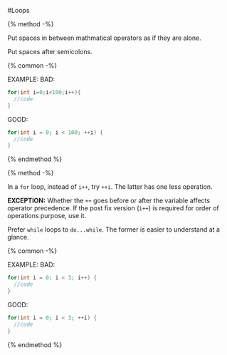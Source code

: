 #Loops

{% method -%}

Put spaces in between mathmatical operators as if they are alone.

Put spaces after semicolons.

{% common -%}

EXAMPLE:
BAD:
```java
for(int i=0;i<100;i++){
  //code
}
```
GOOD:
```java
for(int i = 0; i < 100; ++i) {
  //code
}
```

{% endmethod %}

{% method -%}

In a `for` loop, instead of `i++`, try `++i`. The latter has one less operation.

**EXCEPTION:** Whether the `++` goes before or after the variable affects operator precedence. If the post fix version (`i++`) is required for order of operations purpose, use it.

Prefer `while` loops to `do...while`. The former is easier to understand at a glance.

{% common -%}

EXAMPLE:
BAD:
```java
for(int i = 0; i < 3; i++) {
  //code
}
```
GOOD:
```java
for(int i = 0; i < 3; ++i) {
  //code
}
```


{% endmethod %}